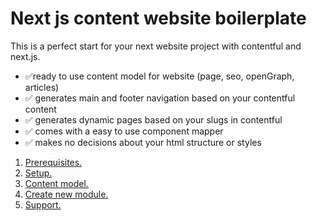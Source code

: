 # Next js content website boilerplate

This is a perfect start for your next website project with contentful and next.js. 

- ✅ready to use content model for website (page, seo, openGraph, articles) 
- ✅ generates main and footer navigation based on your contentful content 
- ✅ generates dynamic pages based on your slugs in contentful 
- ✅ comes with a easy to use component mapper 
- ✅ makes no decisions about your html structure or styles 

1. [ Prerequisites. ](#prerequisites)
2. [ Setup. ](#setup)
3. [ Content model. ](#content-model)
4. [ Create new module. ](#create-new-module)
5. [ Support. ](#support)
